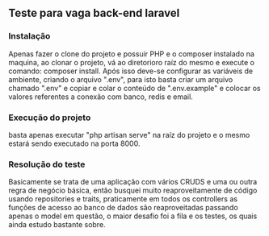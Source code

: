 ## Teste para vaga back-end laravel

### Instalação
Apenas fazer o clone do projeto e possuir PHP e o composer instalado na maquina, ao clonar o projeto, vá ao diretorioro raíz do mesmo e execute o comando:
composer install. Após isso deve-se configurar as variáveis de ambiente, criando o arquivo ".env", para isto basta criar um arquivo chamado ".env" e copiar e colar o conteúdo de ".env.example" e colocar os valores referentes a conexão com banco, redis e email. 

### Execução do projeto 
basta apenas executar "php artisan serve" na raíz do projeto e o mesmo estará sendo executado na porta 8000.

### Resolução do teste
Basicamente se trata de uma aplicação com vários CRUDS e uma ou outra regra de negócio básica, então busquei muito reaproveitamente de código usando repositories e traits, praticamente em todos os controllers as funções de acesso ao banco de dados são reaproveitadas passando apenas o model em questão, o maior desafio foi a fila e os testes, os quais ainda estudo bastante sobre.
